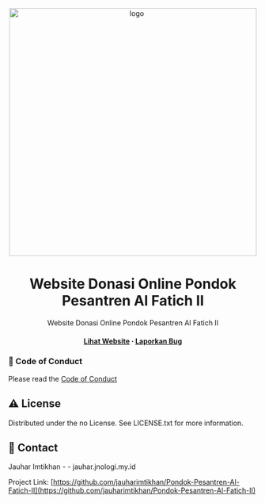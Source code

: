 <div align='center'>

<img src=https://dev.jnologi.my.id/assets-landing-page/img/logo-alfatih.png alt="logo" width=500 height=500 />

<h1>Website Donasi Online Pondok Pesantren Al Fatich II</h1>
<p>Website Donasi Online Pondok Pesantren Al Fatich II</p>

<h4> <a href=https://dev.jnologi.my.id/>Lihat Website</a>  <span> · </span> <a href="https://github.com/jauharimtikhan/Website Pondok Pesantren Alfatich II/issues"> Laporkan Bug </a> <span>  </h4>

</div>

### :scroll: Code of Conduct

Please read the [Code of Conduct](https://github.com/jauharimtikhan/Pondok-Pesantren-Al-Fatich-II/blob/master/CODE_OF_CONDUCT.md)

## :warning: License

Distributed under the no License. See LICENSE.txt for more information.

## :handshake: Contact

Jauhar Imtikhan - - jauhar.jnologi.my.id

Project Link: [https://github.com/jauharimtikhan/Pondok-Pesantren-Al-Fatich-II](https://github.com/jauharimtikhan/Pondok-Pesantren-Al-Fatich-II)
